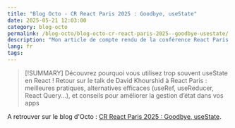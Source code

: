 ```yaml
---
title: "Blog Octo - CR React Paris 2025 : Goodbye, useState"
date: 2025-05-21 12:03:00
category: blog-octo
permalink: /blog-octo/blog-octo-cr-react-paris-2025--goodbye-usestate/
description: "Mon article de compte rendu de la conférence React Paris 2025 sur le blog Octo."
lang: fr
tags: 
---
```


>[!SUMMARY]
>Découvrez pourquoi vous utilisez trop souvent useState en React ! Retour sur le talk de David Khourshid à React Paris : meilleures pratiques, alternatives efficaces (useRef, useReducer, React Query...), et conseils pour améliorer la gestion d’état dans vos apps

A retrouver sur le blog d'Octo : [CR React Paris 2025 : Goodbye, useState](https://blog.octo.com/cr-react-paris-2025--goodbye-usestate).
